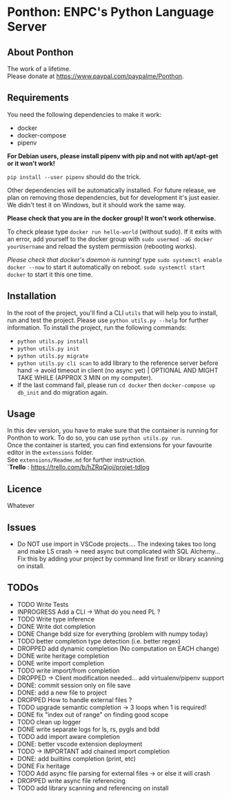 # Ponthon: ENPC's Python Language Server

## About Ponthon

The work of a lifetime.\
Please donate at https://www.paypal.com/paypalme/Ponthon.

## Requirements

You need the following dependencies to make it work:
- docker
- docker-compose
- pipenv

**For Debian users, please install pipenv with pip and not with apt/apt-get or it won't work!**

`pip install --user pipenv` should do the trick.

Other dependencies will be automatically installed. For future release, we plan on
removing those dependencies, but for development it's just easier.
We didn't test it on Windows, but it should work the same way.

**Please check that you are in the docker group! It won't work otherwise.**

To check please type `docker run hello-world` (without sudo). If it exits with an error, add yourself to the docker group with `sudo usermod -aG docker yourUsername` 
and reload the system permission (rebooting works).

*Please check that docker's daemon is running!* type `sudo systemctl enable docker --now` to start it automatically on reboot. `sudo systemctl start docker` to start it this one time.

## Installation

In the root of the project, you'll find a CLI `utils` that will help you to install, run and test the project. Please use 
`python utils.py --help` for further information.
To install the project, run the following commands:
- `python utils.py install`
- `python utils.py init`
- `python utils.py migrate`
- `python utils.py cli scan` to add library to the reference server before hand -> avoid timeout in client (no async yet) | OPTIONAL AND MIGHT TAKE WHILE (APPROX 3 MIN on my computer).
- If the last command fail, please run `cd docker` then `docker-compose up db_init` and do migration again.

## Usage

In this dev version, you have to make sure that the container is running for Ponthon to work.
To do so, you can use `python utils.py run`. \
Once the container is started, you can find extensions for your favourite editor in the `extensions` folder.\
See `extensions/Readme.md` for further instruction.\
`**Trello** :
https://trello.com/b/hZRqQjoj/projet-tdlog

## Licence

Whatever

## Issues

- Do NOT use import in VSCode projects.... The indexing takes too long and make LS crash -> need async but complicated with SQL Alchemy... Fix this by adding your project by command line first! or library scanning on install.

## TODOs

- TODO Write Tests
- INPROGRESS Add a CLI -> What do you need PL ?
- TODO Write type inference
- DONE Write dot completion
- DONE Change bdd size for everything (problem with numpy today)
- TODO better completion type detection (i.e. better regex)
- DROPPED add dynamic completion (No computation on EACH change)
- DONE write heritage completion
- DONE write import completion
- TODO write import/from completion
- DROPPED -> Client modification needed... add virtualenv/pipenv support
- DONE: commit session only on file save
- DONE: add a new file to project
- DROPPED How to handle external files ?
- TODO upgrade semantic completion -> 3 loops when 1 is required!
- DONE fix "index out of range" on finding good scope
- TODO clean up logger
- DONE write separate logs for ls, rs, pygls and bdd
- TODO add import aware completion
- DONE: better vscode extension deployment
- TODO -> IMPORTANT add chained import completion
- DONE: add builtins completion (print, etc)
- DONE Fix heritage
- TODO Add async file parsing for external files -> or else it will crash
- DROPPED write async file referencing
- TODO add library scanning and referencing on install
